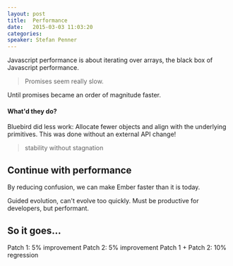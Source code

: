 ```yaml
---
layout: post
title:  Performance 
date:   2015-03-03 11:03:20
categories:
speaker: Stefan Penner
---
```


Javascript performance is about iterating over arrays, the black box of Javascript
performance.

> Promises seem really slow.

Until promises became an order of magnitude faster.

#### What'd they do?

Bluebird did less work: Allocate fewer objects and align with the underlying primitives.
This was done without an external API change!

> stability without stagnation

## Continue with performance

By reducing confusion, we can make Ember faster than it is today.

Guided evolution, can't evolve too quickly. Must be productive for developers, but performant.

## So it goes...

Patch 1: 5% improvement
Patch 2: 5% improvement
Patch 1 + Patch 2: 10% regression



